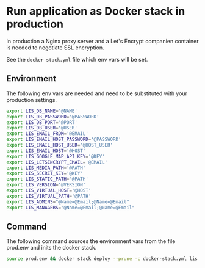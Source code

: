 # Run application as Docker stack in production

In production a Nginx proxy server and a Let's Encrypt companien container is needed to negotiate SSL encryption.

See the `docker-stack.yml` file which env vars will be set.

## Environment

The following env vars are needed and need to be substituted with your production settings.

````bash
export LIS_DB_NAME='@NAME'
export LIS_DB_PASSWORD='@PASSWORD'
export LIS_DB_PORT='@PORT'
export LIS_DB_USER='@USER'
export LIS_EMAIL_FROM='@EMAIL'
export LIS_EMAIL_HOST_PASSWORD='@PASSWORD'
export LIS_EMAIL_HOST_USER='@HOST_USER'
export LIS_EMAIL_HOST='@HOST'
export LIS_GOOGLE_MAP_API_KEY='@KEY'
export LIS_LETSENCRYPT_EMAIL='@EMAIL'
export LIS_MEDIA_PATH='@PATH'
export LIS_SECRET_KEY='@KEY'
export LIS_STATIC_PATH='@PATH'
export LIS_VERSION='@VERSION'
export LIS_VIRTUAL_HOST='@HOST'
export LIS_VIRTUAL_PATH='@PATH'
export LIS_ADMINS="@Name=@Email;@Name=@Email"
export LIS_MANAGERS="@Name=@Email;@Name=@Email"
````

## Command

The following command sources the environment vars from the file prod.env and inits the docker stack.

````bash
source prod.env && docker stack deploy --prune -c docker-stack.yml lis
````
